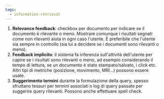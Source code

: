 ```yaml
---
tags: 
  - information-retrieval
---
```


1. **Relevance feedback**: checkbox per documento per indicare se il documento è rilevante o meno. Mostrare comunque i risultati segnati come non rilevanti aiuta in ogni caso l'utente. È preferibile che l'utente sia sempre in controllo (sia lui a decidere se i documenti sono rilevanti o meno).
2. **Feedback implicito**: il sistema fa inferenza sull'attività dell'utente per capire se i risultati sono rilevanti o meno, ad esempio considerando il tempo di lettura, se un documento è stato stampato/salvato, i click etc. Altri tipi di metriche (posizione, movimento, MRI...) possono essere usate.
3. **Suggerimento termini** durante la formulazione della query, spesso sfruttano tesauri per termini associati o log di query passate per suggerire query rilevanti. Possono anche effettuare spell check.